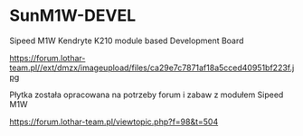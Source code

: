 # SunM1W-DEVEL
Sipeed M1W Kendryte K210 module based Development Board

https://forum.lothar-team.pl//ext/dmzx/imageupload/files/ca29e7c7871af18a5cced40951bf223f.jpg

Płytka została opracowana na potrzeby forum i zabaw z modułem Sipeed M1W 

https://forum.lothar-team.pl/viewtopic.php?f=98&t=504


